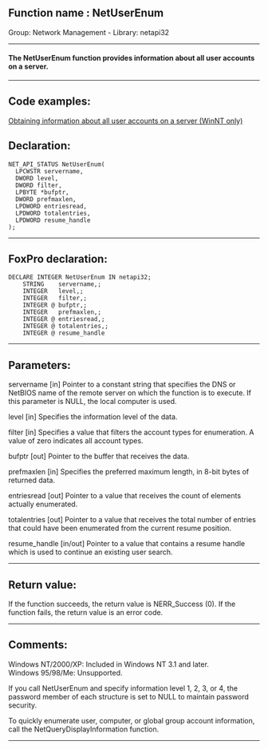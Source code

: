 
## Function name : NetUserEnum
Group: Network Management - Library: netapi32    
***  


#### The NetUserEnum function provides information about all user accounts on a server. 
***  


## Code examples:
[Obtaining information about all user accounts on a server (WinNT only)](../../samples/sample_249.md)  

## Declaration:
```foxpro  
NET_API_STATUS NetUserEnum(
  LPCWSTR servername,
  DWORD level,
  DWORD filter,
  LPBYTE *bufptr,
  DWORD prefmaxlen,
  LPDWORD entriesread,
  LPDWORD totalentries,
  LPDWORD resume_handle
);  
```  
***  


## FoxPro declaration:
```foxpro  
DECLARE INTEGER NetUserEnum IN netapi32;
	STRING    servername,;
	INTEGER   level,;
	INTEGER   filter,;
	INTEGER @ bufptr,;
	INTEGER   prefmaxlen,;
	INTEGER @ entriesread,;
	INTEGER @ totalentries,;
	INTEGER @ resume_handle  
```  
***  


## Parameters:
servername 
[in] Pointer to a constant string that specifies the DNS or NetBIOS name of the remote server on which the function is to execute. If this parameter is NULL, the local computer is used. 

level 
[in] Specifies the information level of the data. 

filter 
[in] Specifies a value that filters the account types for enumeration. A value of zero indicates all account types. 

bufptr 
[out] Pointer to the buffer that receives the data. 

prefmaxlen 
[in] Specifies the preferred maximum length, in 8-bit bytes of returned data. 

entriesread 
[out] Pointer to a value that receives the count of elements actually enumerated. 

totalentries 
[out] Pointer to a value that receives the total number of entries that could have been enumerated from the current resume position. 

resume_handle 
[in/out] Pointer to a value that contains a resume handle which is used to continue an existing user search.   
***  


## Return value:
If the function succeeds, the return value is NERR_Success (0). If the function fails, the return value is an error code.  
***  


## Comments:
Windows NT/2000/XP: Included in Windows NT 3.1 and later.  
Windows 95/98/Me: Unsupported.  
  
If you call NetUserEnum and specify information level 1, 2, 3, or 4, the password member of each structure is set to NULL to maintain password security.   
  
To quickly enumerate user, computer, or global group account information, call the NetQueryDisplayInformation function.   
  
***  

